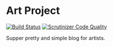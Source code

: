 Art Project
====
[![Build Status](https://travis-ci.org/spolischook/art.svg?branch=master)](https://travis-ci.org/spolischook/art)
[![Scrutinizer Code Quality](https://scrutinizer-ci.com/g/spolischook/art/badges/quality-score.png?b=master)](https://scrutinizer-ci.com/g/spolischook/art/?branch=master)

Supper pretty and simple blog for artists.

